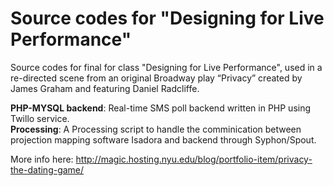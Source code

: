# Source codes for "Designing for Live Performance"

Source codes for final for class "Designing for Live Performance", used in a re-directed scene from an original Broadway play “Privacy” created by James Graham and featuring Daniel Radcliffe.

<b>PHP-MYSQL backend</b>: Real-time SMS poll backend written in PHP using Twillo service. <br>
<b>Processing</b>: A Processing script to handle the comminication between projection mapping software Isadora and backend through Syphon/Spout. 

More info here:
http://magic.hosting.nyu.edu/blog/portfolio-item/privacy-the-dating-game/
